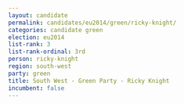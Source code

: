 ```yaml
---
layout: candidate
permalink: candidates/eu2014/green/ricky-knight/
categories: candidate green
election: eu2014
list-rank: 3
list-rank-ordinal: 3rd
person: ricky-knight
region: south-west
party: green
title: South West - Green Party - Ricky Knight
incumbent: false
---
```

